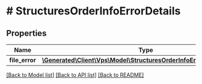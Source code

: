 # # StructuresOrderInfoErrorDetails

## Properties

Name | Type | Description | Notes
------------ | ------------- | ------------- | -------------
**file_error** | [**\Generated\Client\Vps\Model\StructuresOrderInfoErrorDetailsFileError**](StructuresOrderInfoErrorDetailsFileError.md) |  | [optional]

[[Back to Model list]](../../README.md#models) [[Back to API list]](../../README.md#endpoints) [[Back to README]](../../README.md)
